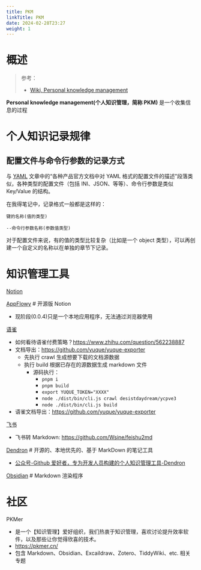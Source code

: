 ```yaml
---
title: PKM
linkTitle: PKM
date: 2024-02-28T23:27
weight: 1
---
```


# 概述

> 参考：
>
> - [Wiki, Personal knowledge management](https://en.wikipedia.org/wiki/Personal_knowledge_management)

**Personal knowledge management(个人知识管理，简称 PKM)** 是一个收集信息的过程

# 个人知识记录规律

## 配置文件与命令行参数的记录方式

与 [YAML](/docs/2.编程/无法分类的语言/YAML.md) 文章中的“各种产品官方文档中对 YAML 格式的配置文件的描述”段落类似，各种类型的配置文件（包括 INI、JSON、等等）、命令行参数是类似 Key/Value 的结构。

在我得笔记中，记录格式一般都是这样的：

`键的名称(值的类型)`

`--命令行参数名称(参数值类型)`

对于配置文件来说，有的值的类型比较复杂（比如是一个 object 类型），可以再创建一个自定义的名称以在单独的章节下记录。

# 知识管理工具

[Notion](https://www.notion.so/)

[AppFlowy](https://github.com/AppFlowy-IO/AppFlowy) # 开源版 Notion

- 现阶段(0.0.4)只是一个本地应用程序，无法通过浏览器使用

[语雀](https://www.yuque.com/)

- 如何看待语雀付费策略？<https://www.zhihu.com/question/562238887>
- 文档导出：<https://github.com/yuque/yuque-exporter>
  - 先执行 crawl 生成想要下载的文档源数据
  - 执行 build 根据已存在的源数据生成 markdown 文件
    - 源码执行：
      - `pnpm i`
      - `pnpm build`
      - `export YUQUE_TOKEN="XXXX"`
      - `node ./dist/bin/cli.js crawl desistdaydream/ycpve3`
      - `node ./dist/bin/cli.js build`
- 语雀文档导出：<https://github.com/yuque/yuque-exporter>

[飞书](https://www.feishu.cn/product/docs)

- 飞书转 Markdown: https://github.com/Wsine/feishu2md

[Dendron](https://github.com/dendronhq/dendron) # 开源的、本地优先的、基于 MarkDown 的笔记工具

- [公众号-Github 爱好者，专为开发人员构建的个人知识管理工具-Dendron](https://mp.weixin.qq.com/s/HbM93O49aOgW6w_ZX9lzlA)

[Obsidian](/docs/学习/PKM/Obsidian.md) # Markdown 渲染程序

# 社区

PKMer

- 是一个【知识管理】爱好组织，我们热衷于知识管理，喜欢讨论提升效率软件，以及那些让你觉得欣喜的技术。
- https://pkmer.cn/
- 包含 Markdown、Obsidian、Excaildraw、Zotero、TiddyWiki、etc. 相关专题